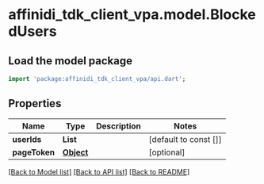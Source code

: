 # affinidi_tdk_client_vpa.model.BlockedUsers

## Load the model package

```dart
import 'package:affinidi_tdk_client_vpa/api.dart';
```

## Properties

| Name          | Type              | Description | Notes                 |
| ------------- | ----------------- | ----------- | --------------------- |
| **userIds**   | **List<String>**  |             | [default to const []] |
| **pageToken** | [**Object**](.md) |             | [optional]            |

[[Back to Model list]](../README.md#documentation-for-models) [[Back to API list]](../README.md#documentation-for-api-endpoints) [[Back to README]](../README.md)

